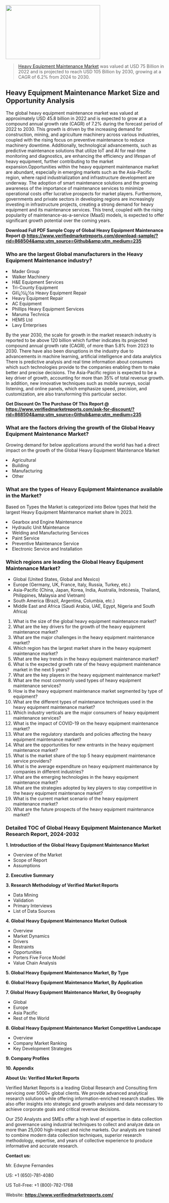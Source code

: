 <img src="https://ffe5etoiles.com/wp-content/uploads/2024/12/MST1-300x171.png" alt="" width="300" height="171" class="alignnone size-medium wp-image-20088" /><blockquote><p><p><a href="https://www.verifiedmarketreports.com/download-sample/?rid=868504&utm_source=Github&utm_medium=235" target="_blank">Heavy Equipment Maintenance Market</a> was valued at USD 75 Billion in 2022 and is projected to reach USD 105 Billion by 2030, growing at a CAGR of 6.2% from 2024 to 2030.</p></blockquote><p><h2>Heavy Equipment Maintenance Market Size and Opportunity Analysis</h2>The global heavy equipment maintenance market was valued at approximately USD 45.8 billion in 2022 and is expected to grow at a compound annual growth rate (CAGR) of 7.2% during the forecast period of 2022 to 2030. This growth is driven by the increasing demand for construction, mining, and agriculture machinery across various industries, coupled with the rising focus on preventive maintenance to reduce machinery downtime. Additionally, technological advancements, such as predictive maintenance solutions that utilize IoT and AI for real-time monitoring and diagnostics, are enhancing the efficiency and lifespan of heavy equipment, further contributing to the market expansion.Opportunities within the heavy equipment maintenance market are abundant, especially in emerging markets such as the Asia-Pacific region, where rapid industrialization and infrastructure development are underway. The adoption of smart maintenance solutions and the growing awareness of the importance of maintenance services to minimize operational costs offer lucrative prospects for market players. Furthermore, governments and private sectors in developing regions are increasingly investing in infrastructure projects, creating a strong demand for heavy equipment and its maintenance services. This trend, coupled with the rising popularity of maintenance-as-a-service (MaaS) models, is expected to offer significant growth potential over the coming years.</p><p class=""><strong>Download Full PDF Sample Copy of Global Heavy Equipment Maintenance Report @ <a href="https://www.verifiedmarketreports.com/download-sample/?rid=868504&amp;utm_source=Github&amp;utm_medium=235" target="_blank">https://www.verifiedmarketreports.com/download-sample/?rid=868504&amp;utm_source=Github&amp;utm_medium=235</a></strong></p><h3 id="" class="">Who are the largest Global manufacturers in the Heavy Equipment Maintenance industry?</h3><p><li>Mader Group</li><li> Walker Machinery</li><li> H&E Equipment Services</li><li> Tri-County Equipment</li><li> Gilï¿½ï¿½s Heavy Equipment Repair</li><li> Heavy Equipment Repair</li><li> AC Equipment</li><li> Phillips Heavy Equipment Services</li><li> Maruma Technica</li><li> HEMS Ltd</li><li> Lavy Enterprises</li></p><div class=""><div class="" dir="" data-message-author-role="" data-message-id="" data-message-model-slug=""><div class=""><div class=""><div class=""><div class="" dir="" data-message-author-role="" data-message-id="" data-message-model-slug=""><div class=""><div class=""><p>By the year 2030, the scale for growth in the market research industry is reported to be above 120 billion which further indicates its projected compound annual growth rate (CAGR), of more than 5.8% from 2023 to 2030. There have also been disruptions in the industry due to advancements in machine learning, artificial intelligence and data analytics There is predictive analysis and real time information about consumers which such technologies provide to the companies enabling them to make better and precise decisions. The Asia-Pacific region is expected to be a key driver of growth, accounting for more than 35% of total revenue growth. In addition, new innovative techniques such as mobile surveys, social listening, and online panels, which emphasize speed, precision, and customization, are also transforming this particular sector.</p><p><strong>Get Discount On The Purchase Of This Report @&nbsp; <a href="https://www.verifiedmarketreports.com/ask-for-discount/?rid=868504&amp;utm_source=Github&amp;utm_medium=235" target="_blank">https://www.verifiedmarketreports.com/ask-for-discount/?rid=868504&amp;utm_source=Github&amp;utm_medium=235</a></strong></p></div></div></div></div></div></div></div></div><h3 id="" class="">What are the factors driving the growth of the Global Heavy Equipment Maintenance Market?</h3><p id="" class="">Growing demand for below applications around the world has had a direct impact on the growth of the Global Heavy Equipment Maintenance Market</p><p id="" class=""><li>Agricultural</li><li> Building</li><li> Manufacturing</li><li> Other</li></p><h3 id="" class="">What are the types of Heavy Equipment Maintenance available in the Market?</h3><p id="" class="">Based on Types the Market is categorized into Below types that held the largest Heavy Equipment Maintenance market share In 2023.</p><p id="" class=""><li>Gearbox and Engine Maintenance</li><li> Hydraulic Unit Maintenance</li><li> Welding and Manufacturing Services</li><li> Paint Service</li><li> Preventive Maintenance Service</li><li> Electronic Service and Installation</li></p><h3 id="" class="">Which regions are leading the Global Heavy Equipment Maintenance Market?</h3><ul><li>Global (United States, Global and Mexico)</li><li>Europe (Germany, UK, France, Italy, Russia, Turkey, etc.)</li><li>Asia-Pacific (China, Japan, Korea, India, Australia, Indonesia, Thailand, Philippines, Malaysia and Vietnam)</li><li>South America (Brazil, Argentina, Columbia, etc.)</li><li>Middle East and Africa (Saudi Arabia, UAE, Egypt, Nigeria and South Africa)</li></ul><p><ol>    <li>What is the size of the global heavy equipment maintenance market?</li>    <li>What are the key drivers for the growth of the heavy equipment maintenance market?</li>    <li>What are the major challenges in the heavy equipment maintenance market?</li>    <li>Which region has the largest market share in the heavy equipment maintenance market?</li>    <li>What are the key trends in the heavy equipment maintenance market?</li>    <li>What is the expected growth rate of the heavy equipment maintenance market in the next 5 years?</li>    <li>What are the key players in the heavy equipment maintenance market?</li>    <li>What are the most commonly used types of heavy equipment maintenance services?</li>    <li>How is the heavy equipment maintenance market segmented by type of equipment?</li>    <li>What are the different types of maintenance techniques used in the heavy equipment maintenance market?</li>    <li>Which industry verticals are the major consumers of heavy equipment maintenance services?</li>    <li>What is the impact of COVID-19 on the heavy equipment maintenance market?</li>    <li>What are the regulatory standards and policies affecting the heavy equipment maintenance market?</li>    <li>What are the opportunities for new entrants in the heavy equipment maintenance market?</li>    <li>What is the market share of the top 5 heavy equipment maintenance service providers?</li>    <li>What is the average expenditure on heavy equipment maintenance by companies in different industries?</li>    <li>What are the emerging technologies in the heavy equipment maintenance market?</li>    <li>What are the strategies adopted by key players to stay competitive in the heavy equipment maintenance market?</li>    <li>What is the current market scenario of the heavy equipment maintenance market?</li>    <li>What are the future prospects of the heavy equipment maintenance market?</li></ol></p><h3 id="" class="">Detailed TOC of Global Heavy Equipment Maintenance Market Research Report, 2024-2032</h3><p id="" class=""><strong>1. Introduction of the Global Heavy Equipment Maintenance Market</strong></p><ul><li>Overview of the Market</li><li>Scope of Report</li><li>Assumptions</li></ul><p id="" class=""><strong>2. Executive Summary</strong></p><p id="" class=""><strong>3. Research Methodology of&nbsp;Verified Market Reports</strong></p><ul><li>Data Mining</li><li>Validation</li><li>Primary Interviews</li><li>List of Data Sources</li></ul><p id="" class=""><strong>4. Global Heavy Equipment Maintenance Market Outlook</strong></p><ul><li>Overview</li><li>Market Dynamics</li><li>Drivers</li><li>Restraints</li><li>Opportunities</li><li>Porters Five Force Model</li><li>Value Chain Analysis</li></ul><p id="" class=""><strong>5. Global Heavy Equipment Maintenance Market, By&nbsp;Type</strong></p><p id="" class=""><strong>6. Global Heavy Equipment Maintenance Market, By Application</strong></p><p id="" class=""><strong>7. Global Heavy Equipment Maintenance Market, By Geography</strong></p><ul><li>Global</li><li>Europe</li><li>Asia Pacific</li><li>Rest of the World</li></ul><p id="" class=""><strong>8. Global Heavy Equipment Maintenance Market Competitive Landscape</strong></p><ul><li>Overview</li><li>Company Market Ranking</li><li>Key Development Strategies</li></ul><p id="" class=""><strong>9. Company Profiles</strong></p><p id="" class=""><strong>10. Appendix</strong></p><p id="" class=""><strong>About Us: Verified Market Reports</strong></p><p id="" class="">Verified Market Reports is a leading Global Research and Consulting firm servicing over 5000+ global clients. We provide advanced analytical research solutions while offering information-enriched research studies. We also offer insights into strategic and growth analyses and data necessary to achieve corporate goals and critical revenue decisions.</p><p id="" class="">Our 250 Analysts and SMEs offer a high level of expertise in data collection and governance using industrial techniques to collect and analyze data on more than 25,000 high-impact and niche markets. Our analysts are trained to combine modern data collection techniques, superior research methodology, expertise, and years of collective experience to produce informative and accurate research.</p><p id="" class=""><strong>Contact us:</strong></p><p id="" class="">Mr. Edwyne Fernandes</p><p id="" class="">US: +1 (650)-781-4080</p><p id="" class="">US Toll-Free: +1 (800)-782-1768</p><p id="" class="">Website: <a target="" data-test-app-aware-link=""><strong>https://www.verifiedmarketreports.com/</strong></a></p>
